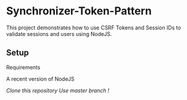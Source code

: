 # Synchronizer-Token-Pattern

This project demonstrates how to use CSRF Tokens and Session IDs to validate sessions and users using NodeJS.

## Setup

Requirements

A recent version of NodeJS

*Clone this repository Use master branch !*
